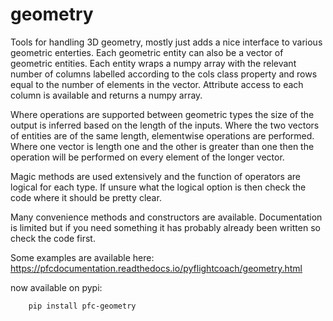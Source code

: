 # geometry #

Tools for handling 3D geometry, mostly just adds a nice interface to various geometric enterties. Each geometric entity can also be a vector of geometric entities. Each entity wraps a numpy array with the relevant number of columns labelled according to the cols class property and rows equal to the number of elements in the vector. Attribute access to each column is available and returns a numpy array. 

Where operations are supported between geometric types the size of the output is inferred based on the length of the inputs. Where the two vectors of entities are of the same length, elementwise operations are performed. Where one vector is length one and the other is greater than one then the operation will be performed on every element of the longer vector. 

Magic methods are used extensively and the function of operators are logical for each type. If unsure what the logical option is then check the code where it should be pretty clear. 

Many convenience methods and constructors are available. Documentation is limited but if you need something it has probably already been written so check the code first. 


Some examples are available here: https://pfcdocumentation.readthedocs.io/pyflightcoach/geometry.html

now available on pypi:
```bash
    pip install pfc-geometry
```
